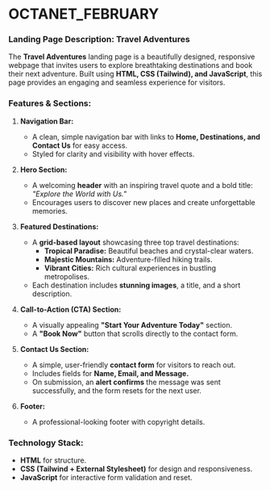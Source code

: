 # OCTANET_FEBRUARY
### **Landing Page Description: Travel Adventures**  

The **Travel Adventures** landing page is a beautifully designed, responsive webpage that invites users to explore breathtaking destinations and book their next adventure. Built using **HTML, CSS (Tailwind), and JavaScript**, this page provides an engaging and seamless experience for visitors.



### **Features & Sections:**

1. **Navigation Bar:**  
   - A clean, simple navigation bar with links to **Home, Destinations, and Contact Us** for easy access.  
   - Styled for clarity and visibility with hover effects.

2. **Hero Section:**  
   - A welcoming **header** with an inspiring travel quote and a bold title: *"Explore the World with Us."*  
   - Encourages users to discover new places and create unforgettable memories.

3. **Featured Destinations:**  
   - A **grid-based layout** showcasing three top travel destinations:  
     - **Tropical Paradise:** Beautiful beaches and crystal-clear waters.  
     - **Majestic Mountains:** Adventure-filled hiking trails.  
     - **Vibrant Cities:** Rich cultural experiences in bustling metropolises.  
   - Each destination includes **stunning images**, a title, and a short description.

4. **Call-to-Action (CTA) Section:**  
   - A visually appealing **"Start Your Adventure Today"** section.  
   - A **"Book Now"** button that scrolls directly to the contact form.

5. **Contact Us Section:**  
   - A simple, user-friendly **contact form** for visitors to reach out.  
   - Includes fields for **Name, Email, and Message.**  
   - On submission, an **alert confirms** the message was sent successfully, and the form resets for the next user.

6. **Footer:**  
   - A professional-looking footer with copyright details.



### **Technology Stack:**
- **HTML** for structure.
- **CSS (Tailwind + External Stylesheet)** for design and responsiveness.
- **JavaScript** for interactive form validation and reset.



